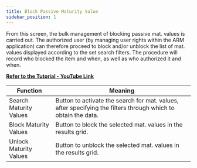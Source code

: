 ```yaml
---
title: Block Passive Maturity Value
sidebar_position: 1
---
```


From this screen, the bulk management of blocking passive mat. values is carried out. The authorized user (by managing user rights within the ARM application) can therefore proceed to block and/or unblock the list of mat. values displayed according to the set search filters. The procedure will record who blocked the item and when, as well as who authorized it and when.


**<a href="https://youtu.be/DkxoWgTkvUg&amp;t=05s" target="_blank" rel="noopener noreferrer">Refer to the Tutorial - YouTube Link</a>**

| Function | Meaning |
| --- | --- |
| Search Maturity Values | Button to activate the search for mat. values, after specifying the filters through which to obtain the data. |
| Block Maturity Values | Button to block the selected mat. values in the results grid. |
| Unlock Maturity Values | Button to unblock the selected mat. values in the results grid. |